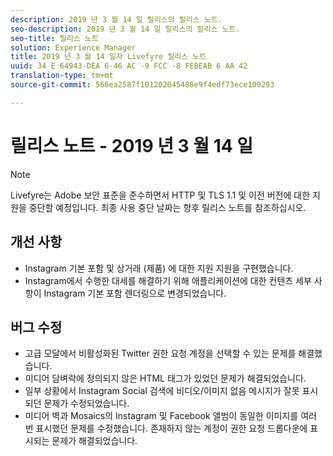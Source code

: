 ```yaml
---
description: 2019 년 3 월 14 일 릴리스의 릴리스 노트.
seo-description: 2019 년 3 월 14 일 릴리스의 릴리스 노트.
seo-title: 릴리스 노트
solution: Experience Manager
title: 2019 년 3 월 14 일자 Livefyre 릴리스 노트
uuid: 34 E 64943-DEA 6-46 AC -9 FCC -8 FEBEAB 6 AA 42
translation-type: tm+mt
source-git-commit: 566ea2587f101202045488e9f4edf73ece100293

---
```



# 릴리스 노트 - 2019 년 3 월 14 일

>[!NOTE]
>
>Livefyre는 Adobe 보안 표준을 준수하면서 HTTP 및 TLS 1.1 및 이전 버전에 대한 지원을 중단할 예정입니다. 최종 사용 중단 날짜는 향후 릴리스 노트를 참조하십시오.

##  개선 사항

* Instagram 기본 포함 및 상거래 (제품) 에 대한 지원 지원을 구현했습니다.
* Instagram에서 수행한 대세를 해결하기 위해 애플리케이션에 대한 컨텐츠 세부 사항이 Instagram 기본 포함 렌더링으로 변경되었습니다.


## 버그 수정

* 고급 모달에서 비활성화된 Twitter 권한 요청 계정을 선택할 수 있는 문제를 해결했습니다.
* 미디어 담벼락에 정의되지 않은 HTML 태그가 있었던 문제가 해결되었습니다.
* 일부 상황에서 Instagram Social 검색에 비디오/이미지 없음 메시지가 잘못 표시되던 문제가 수정되었습니다.
* 미디어 벽과 Mosaics의 Instagram 및 Facebook 앨범이 동일한 이미지를 여러 번 표시했던 문제를 수정했습니다.
존재하지 않는 계정이 권한 요청 드롭다운에 표시되는 문제가 해결되었습니다.